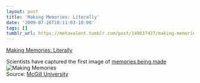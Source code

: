 ```yaml
---
layout: post
title: 'Making Memories: Literally'
date: '2009-07-26T10:11:03-10:00'
tags: []
tumblr_url: https://metavalent.tumblr.com/post/149637427/making-memories-literally
---
```

[Making Memories: Literally](http://metavalent.com/?p=1086)  

Scientists have captured the first image of [memories being made](http://www.physorg.com/news164554667.html)  
 ![](http://img21.imageshack.us/img21/5933/scientistsca.jpg "Making Memories")  
Source: [McGill University](http://www.mcgill.ca/)

